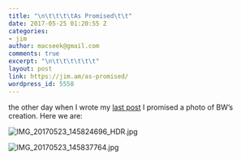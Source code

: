 ```yaml
---
title: "\n\t\t\t\tAs Promised\t\t"
date: 2017-05-25 01:20:55 Z
categories:
- jim
author: macseek@gmail.com
comments: true
excerpt: "\n\t\t\t\t\t\t"
layout: post
link: https://jim.am/as-promised/
wordpress_id: 5558
---
```


the other day when I wrote my [last post](https://jim.am/2017/05/23/im-going-to-stop-feeding-you/) I promised a photo of BW’s creation. Here we are:




![IMG_20170523_145824696_HDR.jpg](https://jim.am/wp-content/uploads/2017/05/IMG_20170523_145824696_HDR-1.jpg)




![IMG_20170523_145837764.jpg](https://jim.am/wp-content/uploads/2017/05/IMG_20170523_145837764.jpg)


		
